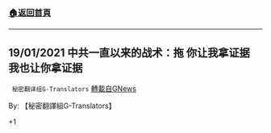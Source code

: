 ###  [:house:返回首頁](https://github.com/ourhimalayas/txt)
---

## 19/01/2021 中共一直以来的战术：拖 你让我拿证据 我也让你拿证据
` 秘密翻译组G-Translators` [轉載自GNews](https://gnews.org/zh-hans/781877/)

By: 【秘密翻譯組G-Translators】

+1
